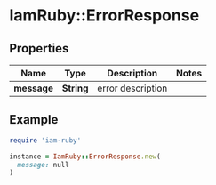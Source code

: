# IamRuby::ErrorResponse

## Properties

| Name | Type | Description | Notes |
| ---- | ---- | ----------- | ----- |
| **message** | **String** | error description |  |

## Example

```ruby
require 'iam-ruby'

instance = IamRuby::ErrorResponse.new(
  message: null
)
```

